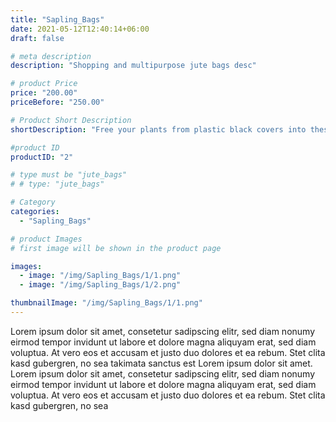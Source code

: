 ```yaml
---
title: "Sapling_Bags"
date: 2021-05-12T12:40:14+06:00
draft: false

# meta description
description: "Shopping and multipurpose jute bags desc"

# product Price
price: "200.00"
priceBefore: "250.00"

# Product Short Description
shortDescription: "Free your plants from plastic black covers into these cute compostable jute sapling bags. Nurture the seedlings in grace in nature’s way."

#product ID
productID: "2"

# type must be "jute_bags"
# # type: "jute_bags"

# Category
categories:
  - "Sapling_Bags"

# product Images
# first image will be shown in the product page

images:
  - image: "/img/Sapling_Bags/1/1.png"
  - image: "/img/Sapling_Bags/1/2.png"

thumbnailImage: "/img/Sapling_Bags/1/1.png"
---
```


Lorem ipsum dolor sit amet, consetetur sadipscing elitr, sed diam nonumy eirmod tempor invidunt ut labore et dolore magna aliquyam erat, sed diam voluptua. At vero eos et accusam et justo duo dolores et ea rebum. Stet clita kasd gubergren, no sea takimata sanctus est Lorem ipsum dolor sit amet. Lorem ipsum dolor sit amet, consetetur sadipscing elitr, sed diam nonumy eirmod tempor invidunt ut labore et dolore magna aliquyam erat, sed diam voluptua. At vero eos et accusam et justo duo dolores et ea rebum. Stet clita kasd gubergren, no sea
